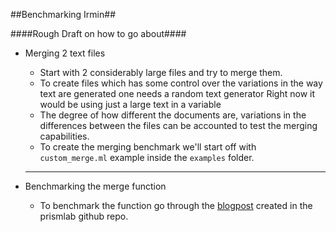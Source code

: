 ##Benchmarking Irmin##

####Rough Draft on how to go about####

* Merging 2 text files
  * Start with 2 considerably large files and try to merge them.
  * To create files which has some control over the variations in the way text are generated one needs a random text generator Right now it would be using just a large text in a variable
  * The degree of how different the documents are, variations in the differences between the files can be accounted to test the merging capabilities.
  * To create the merging benchmark we'll start off with `custom_merge.ml` example inside the `examples` folder.

  ***


* Benchmarking the merge function
  * To benchmark the function go through the [blogpost](https://github.com/prismlab/docs/wiki/Adding-a-benchmark-to-Sandmark) created in the prismlab github repo.
